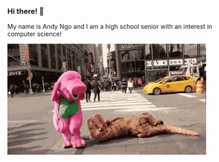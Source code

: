 ### Hi there! 👋

My name is Andy Ngo and I am a high school senior with an interest in computer science!

<img align="center" src="LOL.gif">
